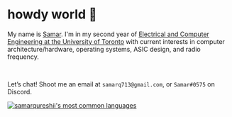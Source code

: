 # howdy world 👋 

My name is [Samar](https://www.samarq.org). I'm in my second year of [Electrical and Computer Engineering at the University of Toronto](https://www.ece.utoronto.ca) with current interests in computer architecture/hardware, operating systems, ASIC design, and radio frequency.

<br>

Let’s chat! Shoot me an email at `samarq713@gmail.com`, or `Samar#0575` on Discord.

[![samarqureshii's most common languages](https://github-readme-stats-jd.vercel.app/api/top-langs/?username=samarqureshii&layout=compact&theme=radical&count_private=true&hide=pascal,php,html&langs_count=8)](https://github.com/anuraghazra/github-readme-stats)







